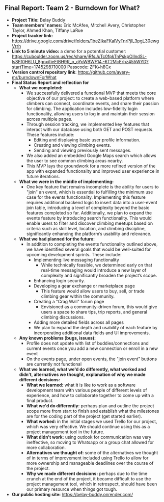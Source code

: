 ## Final Report: Team 2 - Burndown for What?

* **Project Title:** Belay Buddy
* **Team members' names:** Eric McAfee, Mitchell Avery, Christopher Taylor, Ahmed Khan, Tiffany LaRue
* **Project tracker link:** https://drive.google.com/drive/folders/1beZIkaFKalVyTnrPjIL3pgL30ewgVrrh
* **Link to 5 minute video:** a demo for a potential customer: https://cuboulder.zoom.us/rec/share/jRfsJuTc0fpkTnPskpOIIndSL-ls8Ff0H6LU_8gnxifieEtBH9R_q_oYoWBWF14.-6T2McErhz455WYD?startTime=1745298710000 Passcode: ZFK+h8Cx
* **Version control repository link:** https://github.com/avery-mr/burndownForWhat
* **Final Status Report and reflection for**
  * **What we completed:**
    * We successfully delivered a functional MVP that meets the core objective of our project: to create a web-based platform where climbers can connect, coordinate 
     events, and share their passion for climbing. The application includes low-fidelity login functionality, allowing users to log in and maintain their session 
     across multiple pages.
    * Through session tracking, we implemented key features that interact with our database using both GET and POST requests. These features include:
      * Editing and displaying basic user profile information.
      * Creating and viewing climbing events.
      * Sending and viewing previously sent messages.
    * We also added an embedded Google Maps search which allows the user to see common climbing areas nearby.
    * This MVP lays the groundwork for a more refined version of the app with expanded functionality and improved user experience in future iterations. 
  * **What we were in the middle of implementing:**
    * One key feature that remains incomplete is the ability for users to "join" an event, which is essential to fulfilling the minimum use case for the events functionality. Implementing this feature requires additional backend logic to insert data into a user-event join table, introducing a level of complexity 
      beyond the basic features completed so far. Additionally, we plan to expand the events feature by introducing search functionality. This would enable users to 
      filter and discover climbing meetups based on criteria such as skill level, location, and climbing discipline, significantly enhancing the platform’s 
      usability and relevance.
  * **What we had planned for the future:**
    * In addition to completing the events functionality outlined above, we have identified several goals that would be well-suited for upcoming development sprints. These include:
      * Implementing live messaging functionality
        * While technically feasible, we determined early on that real-time messaging would introduce a new layer of complexity and significantly broaden the project’s scope.
      * Enhancing login security.
      * Developing a gear exchange or marketplace page
        * This feature would allow users to buy, sell, or trade climbing gear within the community.
      * Creating a "Crag Wall" forum page
        * Envisioned as a community-driven forum, this would give users a space to share tips, trip reports, and general climbing discussions.
      * Adding more detailed fields across all pages
      *   We plan to expand the depth and usability of each feature by incorporating additional data fields and UI improvements.
  * **Any known problems (bugs, issues):**
      * Profile does not update with list of buddies/connections and current events once you add a new connection or enroll in a new event
      * On the events page, under open events, the "join event" buttons are currently not functional
  * **What we learned, what we'd do differently, what worked and didn't, alternatives we thought, explanation of why we made different decisions:**
      * **What we learned:** what it is like to work as a software development team with various people of different levels of experience, and how to collaborate together to come up with a final product.
      * **What we'd do differently:** perhaps plan and outline the project scope more from start to finish and establish what the milestones are for the coding part of the project (get started earlier).
      * **What worked:** in the initial stages we used Trello for our project, which was very effective. We should continue using this as a project management tool in the future.
      * **What didn't work:** using outlook for communication was very ineffective, so moving to Whatsapp or a group chat allowed for more collaboration.
      * **Alternatives we thought of:** some of the alternatives we thought of in terms of improvement included using Trello to allow for more ownership and manageable deadlines over the course of the project.
      * **Why we made different decisions:** perhaps due to the time crunch at the end of the project, it became difficult to use the project management tool, which in retrospect, should have been our primary resource when things got tough.
* **Our public hosting site:** https://belay-buddy.onrender.com/

